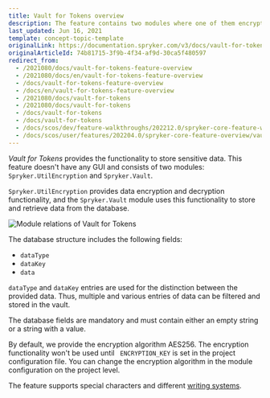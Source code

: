 ```yaml
---
title: Vault for Tokens overview
description: The feature contains two modules where one of them encrypts/decrypts data and the other one - stores and retrieves data from the database
last_updated: Jun 16, 2021
template: concept-topic-template
originalLink: https://documentation.spryker.com/v3/docs/vault-for-tokens-feature-overview
originalArticleId: 74b81715-3f9b-4f34-af9d-30ca5f480597
redirect_from:
  - /2021080/docs/vault-for-tokens-feature-overview
  - /2021080/docs/en/vault-for-tokens-feature-overview
  - /docs/vault-for-tokens-feature-overview
  - /docs/en/vault-for-tokens-feature-overview
  - /2021080/docs/vault-for-tokens
  - /2021080/docs/vault-for-tokens
  - /docs/vault-for-tokens
  - /docs/vault-for-tokens
  - /docs/scos/dev/feature-walkthroughs/202212.0/spryker-core-feature-walkthrough/vault-for-tokens-overview.html  
  - /docs/scos/user/features/202204.0/spryker-core-feature-overview/vault-for-tokens-overview.html
---
```


*Vault for Tokens* provides the functionality to store sensitive data. This feature doesn't have any GUI and consists of two modules: `Spryker.UtilEncryption` and `Spryker.Vault`.

`Spryker.UtilEncryption` provides data encryption and decryption functionality, and the `Spryker.Vault` module uses this functionality to store and retrieve data from the database.

![Module relations of Vault for Tokens](https://spryker.s3.eu-central-1.amazonaws.com/docs/Features/Workflow+&+Process+Management/Vault+for+Tokens/Vault+for+Tokens+Feature+Overview/module-relations-vault-for-tokens.png)

The database structure includes the following fields:

* `dataType`
* `dataKey`
* `data`

`dataType` and `dataKey` entries are used for the distinction between the provided data. Thus, multiple and various entries of data can be filtered and stored in the vault.

The database fields are mandatory and must contain either an empty string or a string with a value.

By default, we provide the encryption algorithm AES256. The encryption functionality won't be used until ` ENCRYPTION_KEY` is set in the project configuration file. You can change the encryption algorithm in the module configuration on the project level.

The feature supports special characters and different [writing systems](https://en.wikipedia.org/wiki/Writing_system#Logographic_systems).

<!-- Last review date: Aug 06, 2019 by Oksana Karasyova-->
